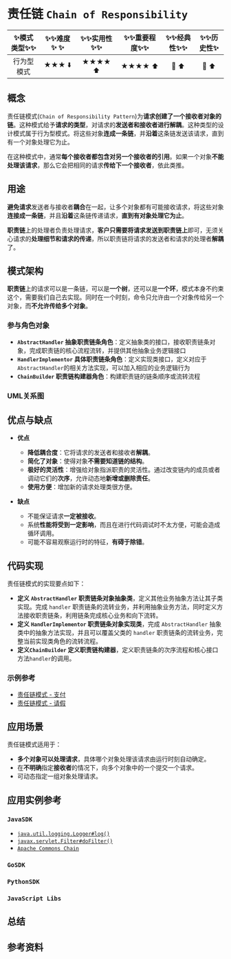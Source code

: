 # 责任链 `Chain of Responsibility`

| :sparkles:模式类型:sparkles::sparkles:|:sparkles::sparkles:难度:sparkles:  :sparkles: | :sparkles::sparkles:实用性:sparkles::sparkles: | :sparkles::sparkles:重要程度:sparkles::sparkles: |  :sparkles::sparkles:经典性:sparkles::sparkles: | :sparkles::sparkles:历史性:sparkles: |
| :----------------------------------------: | :-----------------------------------------------: | :-------------------------------------------------: | :----------------------------------------------------: | :--------------------------------------------------: | :--------------------------------------: |
|                  行为型模式                          |                ★★★ :arrow_down:                 |                  ★★★★ :arrow_up:                   |                    ★★★★ :arrow_up:                    |              :green_heart:  :arrow_up:               |        :green_heart:  :arrow_up:         |

## 概念
责任链模式(`Chain of Responsibility Pattern`)为**请求创建了一个接收者对象的链**。这种模式给予**请求的类型**，对请求的**发送者和接收者进行解耦**。这种类型的设计模式属于行为型模式。将这些对象**连成一条链**，并**沿着**这条链发送该请求，直到有一个对象处理它为止。

在这种模式中，通常**每个接收者都包含对另一个接收者的引用**。如果一个对象**不能处理该请求**，那么它会把相同的请求**传给下一个接收者**，依此类推。

## 用途
**避免请求**发送者与接收者**耦合**在一起，让多个对象都有可能接收请求，将这些对象**连接成一条链**，并且**沿着**这条链传递请求，**直到有对象处理它为止**。

**职责链**上的处理者负责处理请求，**客户只需要将请求发送到职责链上**即可，无须关心请求的**处理细节和请求的传递**，所以职责链将请求的发送者和请求的处理者**解耦**了。

## 模式架构
**职责链**上的请求可以是一条链，可以是**一个树**，还可以是**一个环**，模式本身不约束这个，需要我们自己去实现。同时在一个时刻，命令只允许由一个对象传给另一个对象，而**不允许传给多个对象**。


### 参与角色对象
+ **`AbstractHandler` 抽象职责链条角色**：定义抽象类的接口，接收职责链条对象，完成职责链的核心流程流转，并提供其他抽象业务逻辑接口
+ **`HandlerImplementor` 具体职责链条角色**：定义实现类接口，定义对应于`AbstractHandler`的相关方法实现，可以加入相应的业务逻辑行为
+ **`ChainBuilder` 职责链构建器角色**：构建职责链的链条顺序或流转流程

### UML关系图



## 优点与缺点
+ **优点**
	- **降低耦合度**：它将请求的发送者和接收者**解耦**。
	- **简化了对象**：使得对象**不需要知道链的结构**。 
	- **极好的灵活性**：增强给对象指派职责的灵活性。通过改变链内的成员或者调动它们的**次序**，允许动态地**新增或删除责任**。
	- **使用方便**：增加新的请求处理类很方便。

+ **缺点**
	- 不能保证请求**一定被接收**。 
	- 系统**性能将受到一定影响**，而且在进行代码调试时不太方便，可能会造成循环调用。 
	- 可能不容易观察运行时的特征，**有碍于除错**。

## 代码实现
责任链模式的实现要点如下：
+ **定义 `AbstractHandler` 职责链条对象抽象类**，定义其他业务抽象方法让其子类实现。完成 `handler` 职责链条的流转业务，并利用抽象业务方法，同时定义方法接收职责链条，利用链条完成核心业务和向下流转。
+ **定义 `HandlerImplementor` 职责链条对象实现类**，完成 `AbstractHandler` 抽象类中的抽象方法实现，并且可以覆盖父类的 `handler` 职责链条的流转业务，完整当前实现类角色的流转流程。
+ **定义`ChainBuilder` 定义职责链构建器**，定义职责链条的次序流程和核心接口方法`handler`的调用。

### 示例参考
+ [责任链模式 - 支付](./java/io/github/hooj0/chainofresponsibility/pay)
+ [责任链模式 - 请假](./java/io/github/hooj0/chainofresponsibility/leave)

## 应用场景
责任链模式适用于：
+ **多个对象可以处理请求**，具体哪个对象处理该请求由运行时刻自动确定。 
+ 在**不明确**指定**接收者**的情况下，向多个对象中的一个提交一个请求。
+ 可动态指定一组对象处理请求。

## 应用实例参考

### `JavaSDK` 
+ [`java.util.logging.Logger#log()`](http://docs.oracle.com/javase/8/docs/api/java/util/logging/Logger.html#log%28java.util.logging.Level,%20java.lang.String%29)
+ [`javax.servlet.Filter#doFilter()`](http://docs.oracle.com/javaee/7/api/javax/servlet/Filter.html#doFilter-javax.servlet.ServletRequest-javax.servlet.ServletResponse-javax.servlet.FilterChain-)
+ [`Apache Commons Chain`](https://commons.apache.org/proper/commons-chain/index.html)

### `GoSDK`

### `PythonSDK`

### `JavaScript Libs`



## 总结



## 参考资料





